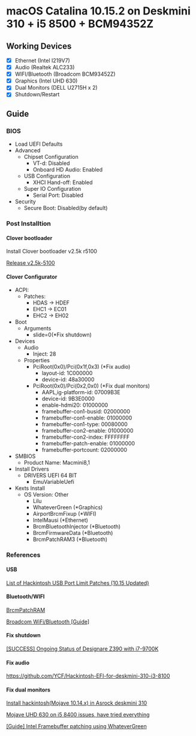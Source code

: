 macOS Catalina 10.15.2 on Deskmini 310 + i5 8500 + BCM94352Z
=======

## Working Devices

- [x] Ethernet (Intel I219V7)
- [x] Audio (Realtek ALC233)
- [x] WIFI/Bluetooth (Broadcom BCM93452Z)
- [x] Graphics (Intel UHD 630)
- [x] Dual Monitors (DELL U2715H x 2)
- [x] Shutdown/Restart

## Guide

### BIOS

* Load UEFI Defaults
* Advanced
  * Chipset Configuration
    * VT-d: Disabled
    * Onboard HD Audio: Enabled
  * USB Configuration
    * XHCI Hand-off: Enabled
  * Super IO Configuration
    * Serial Port: Disabled
* Security
  * Secure Boot: Disabled(by default)

### Post Installtion

#### Clover bootloader

Install Clover bootloader v2.5k r5100

[Release v2.5k-5100](https://github.com/CloverHackyColor/CloverBootloader/releases/tag/5100)

#### Clover Configurator

* ACPI:
  * Patches:
    * HDAS -> HDEF
    * EHC1 -> EC01
    * EHC2 -> EH02
* Boot
  * Arguments
    * slide=0(*Fix shutdown)
* Devices
  * Audio
    * Inject: 28
  * Properties
    * PciRoot(0x0)/Pci(0x1f,0x3) (*Fix audio)
      * layout-id: 1C000000
      * device-id: 48a30000
    * PciRoot(0x0)/Pci(0x2,0x0) (*Fix dual monitors)
      * AAPL,ig-platform-id: 07009B3E
      * device-id: 9B3E0000
      * enable-hdmi20: 01000000
      * framebuffer-con1-busid: 02000000
      * framebuffer-con1-enable: 01000000
      * framebuffer-con1-type: 00080000
      * framebuffer-con2-enable: 01000000
      * framebuffer-con2-index: FFFFFFFF
      * framebuffer-patch-enable: 01000000
      * framebuffer-portcount: 02000000
* SMBIOS
  * Product Name: Macmini8,1
* Install Drivers
  * DRIVERS UEFI 64 BIT
    * EmuVariableUefi
* Kexts Install
  * OS Version: Other
    * Lilu
    * WhateverGreen (*Graphics)
    * AirportBrcmFixup (*WIFI)
    * IntelMausi (*Ethernet)
    * BrcmBluetoothInjector (*Bluetooth)
    * BrcmFirmwareData (*Bluetooth)
    * BrcmPatchRAM3 (*Bluetooth)

### References

#### USB

[List of Hackintosh USB Port Limit Patches (10.15 Updated)](https://hackintosher.com/forums/thread/list-of-hackintosh-usb-port-limit-patches-10-14-updated.467/)

#### Bluetooth/WIFI

[BrcmPatchRAM](https://github.com/acidanthera/BrcmPatchRAM)

[Broadcom WiFi/Bluetooth [Guide]](https://www.tonymacx86.com/threads/broadcom-wifi-bluetooth-guide.242423)

#### Fix shutdown

[[SUCCESS] Ongoing Status of Designare Z390 with i7-9700K](https://www.tonymacx86.com/threads/success-ongoing-status-of-designare-z390-with-i7-9700k.266065/)

#### Fix audio

https://github.com/YCF/Hackintosh-EFI-for-deskmini-310-i3-8100

#### Fix dual monitors

[Install hackintosh(Mojave 10.14.x) in Asrock deskmini 310](https://github.com/liminghuang/asrock_deskmini310_hackintosh)

[Mojave UHD 630 on i5 8400 issues, have tried everything](https://www.tonymacx86.com/threads/mojave-uhd-630-on-i5-8400-issues-have-tried-everything.269368/page-3#post-1889723)

[[Guide] Intel Framebuffer patching using WhateverGreen](https://www.tonymacx86.com/threads/guide-intel-framebuffer-patching-using-whatevergreen.256490/post-1856330)
